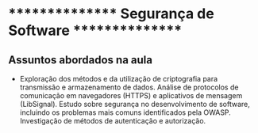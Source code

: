 # ************** Segurança de Software **************

## Assuntos abordados na aula

- Exploração dos métodos e da utilização de criptografia para transmissão e armazenamento de dados. Análise de protocolos de comunicação em navegadores (HTTPS) e aplicativos de mensagem (LibSignal). Estudo sobre segurança no desenvolvimento de software, incluindo os problemas mais comuns identificados pela OWASP. Investigação de métodos de autenticação e autorização.
